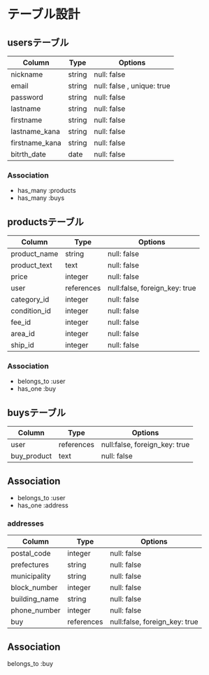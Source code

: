 # テーブル設計

## usersテーブル
| Column         | Type    | Options                       |
| -------------- | ------- | ----------------------------- |
| nickname       | string  | null:  false                  |
| email          | string  | null:  false ,   unique: true |
| password       | string  | null:  false                  |
| lastname       | string  | null:  false                  |
| firstname      | string  | null:  false                  |
| lastname_kana  | string  | null:  false                  |
| firstname_kana | string  | null:  false                  |
| bitrth_date    | date | null:  false                  |



### Association
- has_many :products
- has_many :buys



## productsテーブル
| Column         | Type       | Options                       |
| -------------- | ------- | ----------------------------- |
| product_name   | string       | null:  false                  |
| product_text   | text       | null:  false                  |
| price          | integer    | null:  false                  |
| user    | references | null:false, foreign_key: true |
| category_id       | integer    | null:  false                  |
| condition_id      | integer     | null:  false                  |
| fee_id   | integer     | null:  false                  |
| area_id | integer     | null:  false                  |
| ship_id       | integer     | null:  false                  |


### Association
- belongs_to :user
- has_one :buy



## buysテーブル 
| Column         | Type       | Options               |
| -------------- | ------- | ----------------------------- |
|user          |references | null:false, foreign_key: true |
|buy_product|  text   | null:  false     |


## Association
- belongs_to :user
- has_one :address




### addresses
| Column         | Type       | Options               |
| -------------- | ------- | ----------------------------- |
|   postal_code | integer   |  null:  false    |
|   prefectures |   string  |   null:  false    |
|   municipality    |   string  |   null:  false    |
|   block_number    |   integer |   null:  false    |
|   building_name   |   string   |  null:  false    |
|   phone_number    | integer   | null:  false    |
|   buy |references | null:false, foreign_key: true |


## Association
belongs_to :buy
